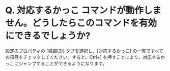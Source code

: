 # Q. 対応するかっこ コマンドが動作しません。どうしたらこのコマンドを有効にできるでしょうか?

設定のプロパティの \[強調(2)\] タブを選択し、\[対応するかっこ\] の一覧ですべての項目をチェックしてください。すると、Ctrl+\] を押すことにより、対応するかっこにジャンプすることができるようになります。
